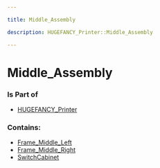 ```yaml
---

title: Middle_Assembly

description: HUGEFANCY_Printer::Middle_Assembly

---
```

# Middle_Assembly
<script>
    var geoarray = '{"SwitchCabinet": {"SwitchCabinet_Housing": {}, "Terminal_Oben_Mitte": {"Siemens_obenrum_Terminal_mitte": {}, "832_1103_037_000": {}, "832_1204": {}, "832_1203": {}, "832_1104_037_000": {"Block_02": {}}, "Abdeckung_Wago_20": {}, "wago_4er_block": {"wago_18_pcb": {}, "713_1430_037_000": {}}}, "ResetButton": {"Terminal_Notaus": {}, "Siemens_Reset_3su18030ab002ab1": {}, "XT60E-M": {}}, "DataTerminal_Assembly": {"DataTerminal_Lid": {}, "DataTerminal_3DPrintPart": {}, "XT60E-M": {}, "RJ45_Connection_PCB": {"RJ45_Plugs": {}, "PCB_RJ45_Terminal": {}}}}, "Frame_Middle_Left": {}, "Frame_Middle_Right": {}}';
</script>
<script>
    var basepath = '/assets/HUGEFANCY_Printer/Middle_Assembly/';
</script>
<link rel="stylesheet" href="/css/container.css">

<div id="container"></div>

<!-- these are the required scripts for the three.js scene -->
<script src="/lib/three.min.js"></script>
<script src="/lib/OrbitControls.js"></script>
<script src="/lib/RectAreaLightUniformsLib.js"></script>
<!-- this is your app's lib file -->
<script src="/lib/triceratops_app.js"></script>
### Is Part of
- [HUGEFANCY_Printer](../HUGEFANCY_Printer)  

### Contains:
- [Frame_Middle_Left](./Middle_Assembly/Frame_Middle_Left)  
- [Frame_Middle_Right](./Middle_Assembly/Frame_Middle_Right)  
- [SwitchCabinet](./Middle_Assembly/SwitchCabinet)

